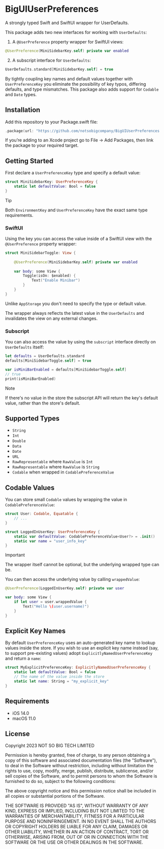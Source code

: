 # BigUIUserPreferences

A strongly typed Swift and SwiftUI wrapper for UserDefaults. 

This package adds two new interfaces for working with `UserDefaults`:

1. A `@UserPreference` property wrapper for SwiftUI views:

```swift 
@UserPreference(MiniSidebarKey.self) private var enabled
```

2. A subscript interface for `UserDefaults`:

```swift
UserDefaults.standard[MiniSidebarKey.self] = true
```

By tightly coupling key names and default values together with `UserPreferenceKey` 
you eliminate the possibility of key typos, differing defaults, and type mismatches.
This package also adds support for `Codable` and `Date` types.

## Installation

Add this repository to your Package.swift file:

```swift
.package(url: "https://github.com/notsobigcompany/BigUIUserPreferences.git", from: "1.0.0")
```

If you’re adding to an Xcode project go to File -> Add Packages, then link the 
package to your required target.

## Getting Started

First declare a `UserPreferenceKey` type and specify a default value:

```swift
struct MiniSidebarKey: UserPreferenceKey {
    static let defaultValue: Bool = false
}
```

> [!TIP]
> Both `EnvironmentKey` and `UserPreferenceKey` have the exact same type requirements.

### SwiftUI 

Using the key you can access the value inside of a SwiftUI view with the `@UserPreference` 
property wrapper:

```swift 
struct MiniSidebarToggle: View {
    
    @UserPreference(MiniSidebarKey.self) private var enabled
    
    var body: some View {
        Toggle(isOn: $enabled) {
            Text("Enable Minibar")
        }
    }
}
```

Unlike `AppStorage` you don't need to specify the type or default value.

The wrapper always reflects the latest value in the `UserDefaults` and 
invalidates the view on any external changes.

### Subscript  

You can also access the value by using the `subscript` interface directly on 
`UserDefaults` itself:

```swift 
let defaults = UserDefaults.standard 
defaults[MiniSidebarToggle.self] = true 

var isMiniBarEnabled = defaults[MiniSidebarToggle.self]
// true
print(isMiniBarEnabled)
```

> [!NOTE]
> If there's no value in the store the subscript API will return the key's default
value, rather than the store's default.

## Supported Types 

- `String`
- `Int`
- `Double`
- `Data`
- `Date`
- `URL`
- `RawRepresentable` where `RawValue` is `Int` 
- `RawRepresentable` where `RawValue` is `String` 
- `Codable` when wrapped in `CodablePreferenceValue`

## Codable Values 

You can store small `Codable` values by wrapping the value in
`CodablePreferenceValue`: 

```swift
struct User: Codable, Equatable {
    // ...
}

struct LoggedInUserKey: UserPreferenceKey {
    static var defaultValue: CodablePreferenceValue<User?> = .init()
    static var name = "user_info_key"
}
```

> [!IMPORTANT]
> The wrapper itself cannot be optional, but the underlying wrapped type can be.

You can then access the underlying value by calling `wrappedValue`:

```swift
@UserPreference(LoggedInUserKey.self) private var user

var body: some View {
    if let user = user.wrappedValue {
        Text("Hello \(user.username)")
    }
}
```

## Explicit Key Names

By default `UserPreferenceKey` uses an auto-generated key name to lookup values 
inside the store. If you wish to use an explicit key name instead (say, to support 
pre-existing values) adopt `ExplicitlyNamedUserPreferenceKey` and return a `name`:

```swift
struct MyExplicitPreferenceKey: ExplicitlyNamedUserPreferenceKey {
    static let defaultValue: Bool = false
    // The name of the value inside the store
    static let name: String = "my_explicit_key"
}
```

## Requirements

- iOS 14.0
- macOS 11.0

## License 

Copyright 2023 NOT SO BIG TECH LIMITED

Permission is hereby granted, free of charge, to any person obtaining a copy of this software and associated documentation files (the "Software"), to deal in the Software without restriction, including without limitation the rights to use, copy, modify, merge, publish, distribute, sublicense, and/or sell copies of the Software, and to permit persons to whom the Software is furnished to do so, subject to the following conditions:

The above copyright notice and this permission notice shall be included in all copies or substantial portions of the Software.

THE SOFTWARE IS PROVIDED "AS IS", WITHOUT WARRANTY OF ANY KIND, EXPRESS OR IMPLIED, INCLUDING BUT NOT LIMITED TO THE WARRANTIES OF MERCHANTABILITY, FITNESS FOR A PARTICULAR PURPOSE AND NONINFRINGEMENT. IN NO EVENT SHALL THE AUTHORS OR COPYRIGHT HOLDERS BE LIABLE FOR ANY CLAIM, DAMAGES OR OTHER LIABILITY, WHETHER IN AN ACTION OF CONTRACT, TORT OR OTHERWISE, ARISING FROM, OUT OF OR IN CONNECTION WITH THE SOFTWARE OR THE USE OR OTHER DEALINGS IN THE SOFTWARE.
